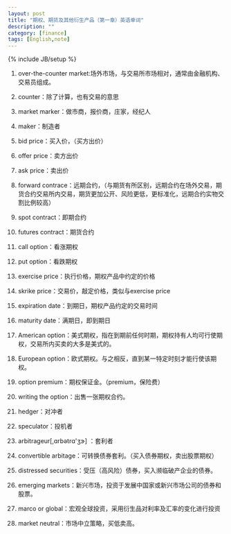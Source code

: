 ```yaml
---
layout: post
title: "期权、期货及其他衍生产品（第一章）英语单词"
description: ""
category: [finance]
tags: [English,note]
---
```

{% include JB/setup %}

1. over-the-counter market:场外市场，与交易所市场相对，通常由金融机构、交易员组成。
2. counter：除了计算，也有交易的意思
3. market marker：做市商，报价商，庄家，经纪人
4. maker：制造者
5. bid price：买入价，（买方出价）
6. offer price：卖方出价
7. ask price：卖出价
8. forward contrace：远期合约，（与期货有所区别，远期合约在场外交易，期货合约交易所内交易，期货更加公开、风险更低，更标准化，远期合约实物交割比例较高）
9. spot contract：即期合约
10. futures contract：期货合约
11. call option：看涨期权
12. put option：看跌期权
13. exercise price：执行价格，期权产品中约定的价格
14. skrike price：交易价，敲定价格，类似与exercise price
15. expiration date：到期日，期权产品约定的交易时间
16. maturity date：满期日，即到期日
17. American option：美式期权，指在到期前任何时期，期权持有人均可行使期权，交易所内买卖的大多是美式的。
18. European option：欧式期权。与之相反，直到某一特定时刻才能行使该期权。
19. option premium：期权保证金。（premium，保险费）
20. writing the option：出售一张期权合约。

21. hedger：对冲者
22. speculator：投机者
23. arbitrageur[,ɑrbətrɑ'ʒɝ] ：套利者
24. convertible arbitage：可转换债券套利。（买入债券期权，卖出股票期权）
25. distressed securities：受压（高风险）债券，买入濒临破产企业的债券。
26. emerging markets：新兴市场，投资于发展中国家或新兴市场公司的债券和股票。
27. marco or global：宏观全球投资，采用衍生品对利率及汇率的变化进行投资
28. market neutral：市场中立策略，买低卖高。
